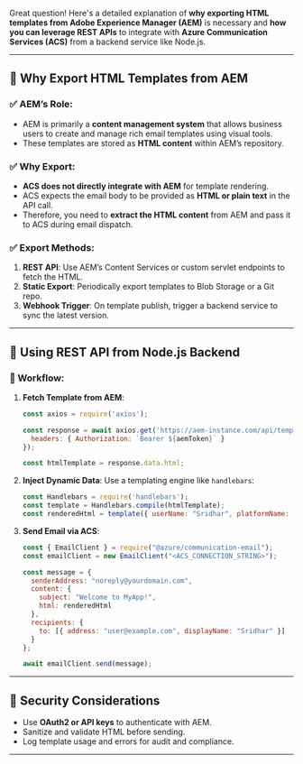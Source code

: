 Great question! Here's a detailed explanation of **why exporting HTML templates from Adobe Experience Manager (AEM)** is necessary and **how you can leverage REST APIs** to integrate with **Azure Communication Services (ACS)** from a backend service like Node.js.

---

## 🧾 **Why Export HTML Templates from AEM**

### ✅ AEM’s Role:
- AEM is primarily a **content management system** that allows business users to create and manage rich email templates using visual tools.
- These templates are stored as **HTML content** within AEM’s repository.

### ✅ Why Export:
- **ACS does not directly integrate with AEM** for template rendering.
- ACS expects the email body to be provided as **HTML or plain text** in the API call.
- Therefore, you need to **extract the HTML content** from AEM and pass it to ACS during email dispatch.

### ✅ Export Methods:
1. **REST API**: Use AEM’s Content Services or custom servlet endpoints to fetch the HTML.
2. **Static Export**: Periodically export templates to Blob Storage or a Git repo.
3. **Webhook Trigger**: On template publish, trigger a backend service to sync the latest version.

---

## 🔗 **Using REST API from Node.js Backend**

### 🧩 Workflow:
1. **Fetch Template from AEM**:
   ```javascript
   const axios = require('axios');

   const response = await axios.get('https://aem-instance.com/api/templates/welcome-email', {
     headers: { Authorization: `Bearer ${aemToken}` }
   });

   const htmlTemplate = response.data.html;
   ```

2. **Inject Dynamic Data**:
   Use a templating engine like `handlebars`:
   ```javascript
   const Handlebars = require('handlebars');
   const template = Handlebars.compile(htmlTemplate);
   const renderedHtml = template({ userName: "Sridhar", platformName: "MyApp" });
   ```

3. **Send Email via ACS**:
   ```javascript
   const { EmailClient } = require("@azure/communication-email");
   const emailClient = new EmailClient("<ACS_CONNECTION_STRING>");

   const message = {
     senderAddress: "noreply@yourdomain.com",
     content: {
       subject: "Welcome to MyApp!",
       html: renderedHtml
     },
     recipients: {
       to: [{ address: "user@example.com", displayName: "Sridhar" }]
     }
   };

   await emailClient.send(message);
   ```

---

## 🔐 **Security Considerations**
- Use **OAuth2 or API keys** to authenticate with AEM.
- Sanitize and validate HTML before sending.
- Log template usage and errors for audit and compliance.

---
